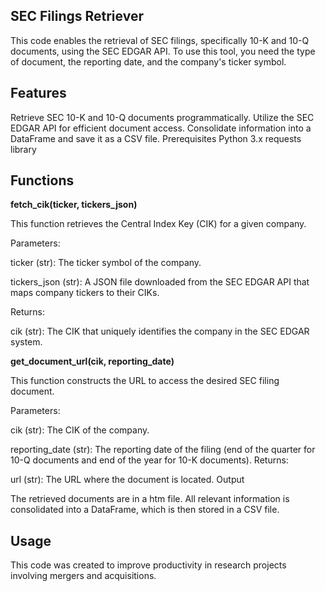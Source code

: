 ## SEC Filings Retriever
This code enables the retrieval of SEC filings, specifically 10-K and 10-Q documents, using the SEC EDGAR API. To use this tool, you need the type of document, the reporting date, and the company's ticker symbol.

## Features
Retrieve SEC 10-K and 10-Q documents programmatically.
Utilize the SEC EDGAR API for efficient document access.
Consolidate information into a DataFrame and save it as a CSV file.
Prerequisites
Python 3.x
requests library

## Functions
**fetch_cik(ticker, tickers_json)**

This function retrieves the Central Index Key (CIK) for a given company.

Parameters:

ticker (str): The ticker symbol of the company.

tickers_json (str): A JSON file downloaded from the SEC EDGAR API that maps company tickers to their CIKs.

Returns:

cik (str): The CIK that uniquely identifies the company in the SEC EDGAR system.

**get_document_url(cik, reporting_date)**

This function constructs the URL to access the desired SEC filing document.

Parameters:

cik (str): The CIK of the company.

reporting_date (str): The reporting date of the filing (end of the quarter for 10-Q documents and end of the year for 10-K documents).
Returns:

url (str): The URL where the document is located.
Output

The retrieved documents are in a htm file. All relevant information is consolidated into a DataFrame, which is then stored in a CSV file.

## Usage
This code was created to improve productivity in research projects involving mergers and acquisitions.

	
